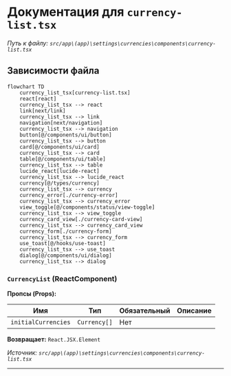 # Документация для `currency-list.tsx`

*Путь к файлу: `src/app\(app)\settings\currencies\components\currency-list.tsx`*

## Зависимости файла

```mermaid
flowchart TD
    currency_list_tsx[currency-list.tsx]
    react[react]
    currency_list_tsx --> react
    link[next/link]
    currency_list_tsx --> link
    navigation[next/navigation]
    currency_list_tsx --> navigation
    button[@/components/ui/button]
    currency_list_tsx --> button
    card[@/components/ui/card]
    currency_list_tsx --> card
    table[@/components/ui/table]
    currency_list_tsx --> table
    lucide_react[lucide-react]
    currency_list_tsx --> lucide_react
    currency[@/types/currency]
    currency_list_tsx --> currency
    currency_error[./currency-error]
    currency_list_tsx --> currency_error
    view_toggle[@/components/status/view-toggle]
    currency_list_tsx --> view_toggle
    currency_card_view[./currency-card-view]
    currency_list_tsx --> currency_card_view
    currency_form[./currency-form]
    currency_list_tsx --> currency_form
    use_toast[@/hooks/use-toast]
    currency_list_tsx --> use_toast
    dialog[@/components/ui/dialog]
    currency_list_tsx --> dialog
```

### `CurrencyList` (ReactComponent)

**Пропсы (Props):**

| Имя | Тип | Обязательный | Описание |
|---|---|---|---|
| `initialCurrencies` | `Currency[]` | Нет |  |

**Возвращает:** `React.JSX.Element`

*Источник: `src/app\(app)\settings\currencies\components\currency-list.tsx`*

---
